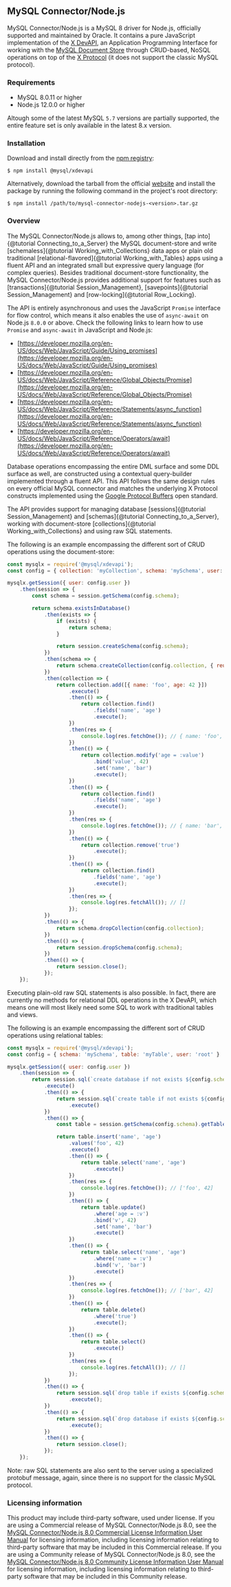 ## MySQL Connector/Node.js

MySQL Connector/Node.js is a MySQL 8 driver for Node.js, officially supported and maintained by Oracle. It contains a pure JavaScript implementation of the [X DevAPI](https://dev.mysql.com/doc/x-devapi-userguide/en/), an Application Programming Interface for working with the [MySQL Document Store](https://dev.mysql.com/doc/refman/8.0/en/document-store.html) through CRUD-based, NoSQL operations on top of the [X Protocol](https://dev.mysql.com/doc/dev/mysql-server/latest/mysqlx_protocol.html) (it does not support the classic MySQL protocol).

### Requirements

 * MySQL 8.0.11 or higher
 * Node.js 12.0.0 or higher

Altough some of the latest MySQL `5.7` versions are partially supported, the entire feature set is only available in the latest 8.x version.

### Installation

Download and install directly from the [npm registry](https://www.npmjs.com/package/@mysql/xdevapi):

```shell
$ npm install @mysql/xdevapi
```

Alternatively, download the tarball from the official [website](https://dev.mysql.com/downloads/connector/nodejs/) and install the package by running the following command in the project's root directory:

```shell
$ npm install /path/to/mysql-connector-nodejs-<version>.tar.gz
```

### Overview

The MySQL Connector/Node.js allows to, among other things, [tap into]{@tutorial Connecting_to_a_Server} the MySQL document-store and write [schemaless]{@tutorial Working_with_Collections} data apps or plain old traditional [relational-flavored]{@tutorial Working_with_Tables} apps using a fluent API and an integrated small but expressive query language (for complex queries). Besides traditional document-store functionality, the MySQL Connector/Node.js provides additional support for features such as [transactions]{@tutorial Session_Management}, [savepoints]{@tutorial Session_Management} and [row-locking]{@tutorial Row_Locking}.

The API is entirely asynchronous and uses the JavaScript `Promise` interface for flow control, which means it also enables the use of `async-await` on Node.js `8.0.0` or above. Check the following links to learn how to use `Promise` and `async-await` in JavaScript and Node.js:

- [https://developer.mozilla.org/en-US/docs/Web/JavaScript/Guide/Using_promises](https://developer.mozilla.org/en-US/docs/Web/JavaScript/Guide/Using_promises)
- [https://developer.mozilla.org/en-US/docs/Web/JavaScript/Reference/Global_Objects/Promise](https://developer.mozilla.org/en-US/docs/Web/JavaScript/Reference/Global_Objects/Promise)
- [https://developer.mozilla.org/en-US/docs/Web/JavaScript/Reference/Statements/async_function](https://developer.mozilla.org/en-US/docs/Web/JavaScript/Reference/Statements/async_function)
- [https://developer.mozilla.org/en-US/docs/Web/JavaScript/Reference/Operators/await](https://developer.mozilla.org/en-US/docs/Web/JavaScript/Reference/Operators/await)

Database operations encompassing the entire DML surface and some DDL surface as well, are constructed using a contextual query-builder implemented through a fluent API. This API follows the same design rules on every official MySQL connector and matches the underlying X Protocol constructs implemented using the [Google Protocol Buffers](https://developers.google.com/protocol-buffers/) open standard.

The API provides support for managing database [sessions]{@tutorial Session_Management} and [schemas]{@tutorial Connecting_to_a_Server}, working with document-store [collections]{@tutorial Working_with_Collections} and using raw SQL statements.

The following is an example encompassing the different sort of CRUD operations using the document-store:

```javascript
const mysqlx = require('@mysql/xdevapi');
const config = { collection: 'myCollection', schema: 'mySchema', user: 'root' };

mysqlx.getSession({ user: config.user })
    .then(session => {
        const schema = session.getSchema(config.schema);

        return schema.existsInDatabase()
            .then(exists => {
                if (exists) {
                    return schema;
                }

                return session.createSchema(config.schema);
            })
            .then(schema => {
                return schema.createCollection(config.collection, { reuseExisting: true });
            })
            .then(collection => {
                return collection.add([{ name: 'foo', age: 42 }])
                    .execute()
                    .then(() => {
                        return collection.find()
                            .fields('name', 'age')
                            .execute();
                    })
                    .then(res => {
                        console.log(res.fetchOne()); // { name: 'foo', age: 42 }
                    })
                    .then(() => {
                        return collection.modify('age = :value')
                            .bind('value', 42)
                            .set('name', 'bar')
                            .execute();
                    })
                    .then(() => {
                        return collection.find()
                            .fields('name', 'age')
                            .execute();
                    })
                    .then(res => {
                        console.log(res.fetchOne()); // { name: 'bar', age: 42 }
                    })
                    .then(() => {
                        return collection.remove('true')
                            .execute();
                    })
                    .then(() => {
                        return collection.find()
                            .fields('name', 'age')
                            .execute();
                    })
                    .then(res => {
                        console.log(res.fetchAll()); // []
                    });
            })
            .then(() => {
                return schema.dropCollection(config.collection);
            })
            .then(() => {
                return session.dropSchema(config.schema);
            })
            .then(() => {
                return session.close();
            });
    });
```

Executing plain-old raw SQL statements is also possible. In fact, there are currently no methods for relational DDL operations in the X DevAPI, which means one will most likely need some SQL to work with traditional tables and views.

The following is an example encompassing the different sort of CRUD operations using relational tables:

```javascript
const mysqlx = require('@mysql/xdevapi');
const config = { schema: 'mySchema', table: 'myTable', user: 'root' }

mysqlx.getSession({ user: config.user })
    .then(session => {
        return session.sql(`create database if not exists ${config.schema}`)
            .execute()
            .then(() => {
                return session.sql(`create table if not exists ${config.schema}.${config.table} (_id SERIAL, name VARCHAR(3), age TINYINT)`)
                    .execute()
            })
            .then(() => {
                const table = session.getSchema(config.schema).getTable(config.table);

                return table.insert('name', 'age')
                    .values('foo', 42)
                    .execute()
                    .then(() => {
                        return table.select('name', 'age')
                            .execute()
                    })
                    .then(res => {
                        console.log(res.fetchOne()); // ['foo', 42]
                    })
                    .then(() => {
                        return table.update()
                            .where('age = :v')
                            .bind('v', 42)
                            .set('name', 'bar')
                            .execute()
                    })
                    .then(() => {
                        return table.select('name', 'age')
                            .where('name = :v')
                            .bind('v', 'bar')
                            .execute()
                    })
                    .then(res => {
                        console.log(res.fetchOne()); // ['bar', 42]
                    })
                    .then(() => {
                        return table.delete()
                            .where('true')
                            .execute();
                    })
                    .then(() => {
                        return table.select()
                            .execute()
                    })
                    .then(res => {
                        console.log(res.fetchAll()); // []
                    });
            })
            .then(() => {
                return session.sql(`drop table if exists ${config.schema}.${config.table}`)
                    .execute();
            })
            .then(() => {
                return session.sql(`drop database if exists ${config.schema}`)
                    .execute();
            })
            .then(() => {
                return session.close();
            });
    });
```

Note: raw SQL statements are also sent to the server using a specialized protobuf message, again, since there is no support for the classic MySQL protocol.

### Licensing information

This product may include third-party software, used under license. If you are using a Commercial release of MySQL Connector/Node.js 8.0, see the [MySQL Connector/Node.js 8.0 Commercial License Information User Manual](https://downloads.mysql.com/docs/licenses/connector-nodejs-8.0-com-en.pdf) for licensing information, including licensing information relating to third-party software that may be included in this Commercial release. If you are using a Community release of MySQL Connector/Node.js 8.0, see the [MySQL Connector/Node.js 8.0 Community License Information User Manual](https://downloads.mysql.com/docs/licenses/connector-nodejs-8.0-gpl-en.pdf) for licensing information, including licensing information relating to third-party software that may be included in this Community release.
